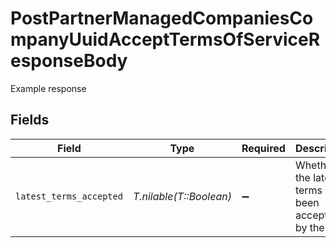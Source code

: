 # PostPartnerManagedCompaniesCompanyUuidAcceptTermsOfServiceResponseBody

Example response


## Fields

| Field                                                    | Type                                                     | Required                                                 | Description                                              |
| -------------------------------------------------------- | -------------------------------------------------------- | -------------------------------------------------------- | -------------------------------------------------------- |
| `latest_terms_accepted`                                  | *T.nilable(T::Boolean)*                                  | :heavy_minus_sign:                                       | Whether the latest terms have been accepted by the user. |